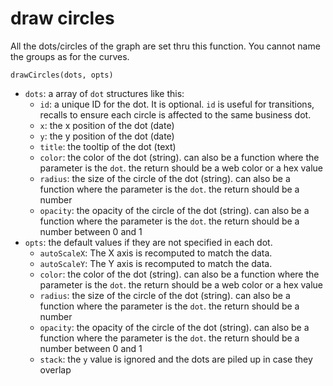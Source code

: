 # draw circles

All the dots/circles of the graph are set thru this function. You cannot name the groups as for the curves.

`drawCircles(dots, opts)`

* `dots`: a array of `dot` structures like this:
  * `id`: a unique ID for the dot. It is optional. `id` is useful for transitions, recalls to ensure each circle is affected to the same business dot.
  * `x`: the x position of the dot \(date\)
  * `y`: the y position of the dot \(date\)
  * `title`: the tooltip of the dot \(text\)
  * `color`: the color of the dot \(string\). can also be a function where the parameter is the `dot`. the return should be a web color or a hex value
  * `radius`: the size of the circle of the dot \(string\). can also be a function where the parameter is the `dot`. the return should be a number
  * `opacity`: the opacity of the circle of the dot \(string\). can also be a function where the parameter is the `dot`. the return should be a number between 0 and 1
* `opts`: the default values if they are not specified in each dot.
  * `autoScaleX`: The X axis is recomputed to match the data.
  * `autoScaleY`: The Y axis is recomputed to match the data.
  * `color`: the color of the dot \(string\). can also be a function where the parameter is the `dot`. the return should be a web color or a hex value
  * `radius`: the size of the circle of the dot \(string\). can also be a function where the parameter is the `dot`. the return should be a number
  * `opacity`: the opacity of the circle of the dot \(string\). can also be a function where the parameter is the `dot`. the return should be a number between 0 and 1
  * `stack`: the `y` value is ignored and the dots are piled up in case they overlap



